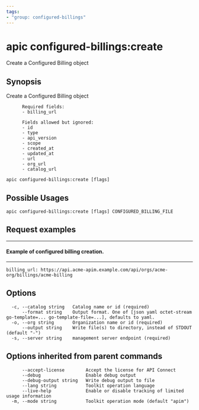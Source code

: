 ```yaml
---
tags:
- "group: configured-billings"
---
```

# apic configured-billings:create

Create a Configured Billing object

## Synopsis

Create a Configured Billing object
          
          Required fields:
          - billing_url
          
          Fields allowed but ignored:
          - id
          - type
          - api_version
          - scope
          - created_at
          - updated_at
          - url
          - org_url
          - catalog_url

```
apic configured-billings:create [flags]
```

## Possible Usages

```
apic configured-billings:create [flags] CONFIGURED_BILLING_FILE
```

## Request examples

--------------------------------------------
#### Example of configured billing creation.
--------------------------------------------

```
billing_url: https://api.acme-apim.example.com/api/orgs/acme-org/billings/acme-billing
```

## Options

```
  -c, --catalog string   Catalog name or id (required)
      --format string    Output format. One of [json yaml octet-stream go-template=... go-template-file=...], defaults to yaml.
  -o, --org string       Organization name or id (required)
      --output string    Write file(s) to directory, instead of STDOUT (default "-")
  -s, --server string    management server endpoint (required)
```

## Options inherited from parent commands

```
      --accept-license        Accept the license for API Connect
      --debug                 Enable debug output
      --debug-output string   Write debug output to file
      --lang string           Toolkit operation language
      --live-help             Enable or disable tracking of limited usage information
  -m, --mode string           Toolkit operation mode (default "apim")
```
